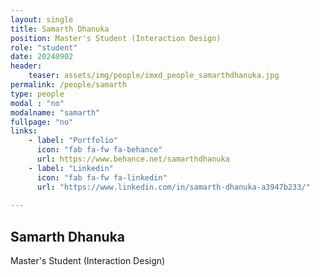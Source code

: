 ```yaml
---
layout: single
title: Samarth Dhanuka
position: Master's Student (Interaction Design)
role: "student"
date: 20240902
header:
    teaser: assets/img/people/imxd_people_samarthdhanuka.jpg
permalink: /people/samarth
type: people
modal : "no"
modalname: "samarth"
fullpage: "no"
links:
    - label: "Portfolio"
      icon: "fab fa-fw fa-behance"
      url: https://www.behance.net/samarthdhanuka
    - label: "Linkedin"
      icon: "fab fa-fw fa-linkedin"
      url: "https://www.linkedin.com/in/samarth-dhanuka-a3947b233/"
      
---
```


## Samarth Dhanuka
Master's Student (Interaction Design)
